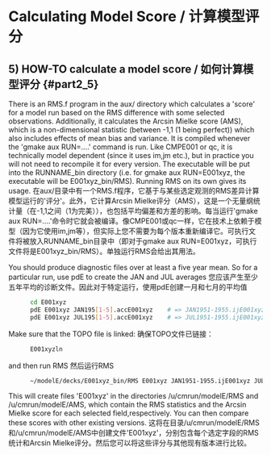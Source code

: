 # Calculating Model Score / 计算模型评分

## 5) HOW-TO calculate a model score / 如何计算模型评分 {#part2_5}

There is an RMS.f program in the aux/ directory which calculates a 'score' for a model run based on the RMS difference with some selected observations. Additionally, it calculates the Arcsin Mielke score (AMS), which is a non-dimensional statistic (between -1,1 (1 being perfect)) which also includes effects of mean bias and variance. It is compiled whenever the 'gmake aux RUN=....' command is run. Like CMPE001 or qc, it is technically model dependent (since it uses im,jm etc.), but in practice you will not need to recompile it for every version. The executable will be put into the RUNNAME_bin directory (i.e. for gmake aux RUN=E001xyz, the executable will be E001xyz_bin/RMS). Running RMS on its own gives its usage.
在aux/目录中有一个RMS.f程序，它基于与某些选定观测的RMS差异计算模型运行的'评分'。此外，它计算Arcsin Mielke评分（AMS），这是一个无量纲统计量（在-1,1之间（1为完美）），也包括平均偏差和方差的影响。每当运行'gmake aux RUN=....'命令时它就会被编译。像CMPE001或qc一样，它在技术上依赖于模型（因为它使用im,jm等），但实际上您不需要为每个版本重新编译它。可执行文件将被放入RUNNAME_bin目录中（即对于gmake aux RUN=E001xyz，可执行文件将是E001xyz_bin/RMS）。单独运行RMS会给出其用法。

You should produce diagnostic files over at least a five year mean. So for a particular run, use pdE to create the JAN and JUL averages
您应该产生至少五年平均的诊断文件。因此对于特定运行，使用pdE创建一月和七月的平均值

```bash
      cd E001xyz
      pdE E001xyz JAN195[1-5].accE001xyz    # => JAN1951-1955.ijE001xyz
      pdE E001xyz JUL195[1-5].accE001xyz    # => JUL1951-1955.ijE001xyz
```

Make sure that the TOPO file is linked:
确保TOPO文件已链接：

```bash
      E001xyzln
```

and then run RMS
然后运行RMS

```bash
      ~/modelE/decks/E001xyz_bin/RMS E001xyz JAN1951-1955.ijE001xyz JUL1951-1955.ijE001xyz
```

This will create files 'E001xyz' in the directories /u/cmrun/modelE/RMS and /u/cmrun/modelE/AMS, which contain the RMS statistics and the Arcsin Mielke score for each selected field,respectively. You can then compare these scores with other existing versions.
这将在目录/u/cmrun/modelE/RMS和/u/cmrun/modelE/AMS中创建文件'E001xyz'，分别包含每个选定字段的RMS统计和Arcsin Mielke评分。然后您可以将这些评分与其他现有版本进行比较。
